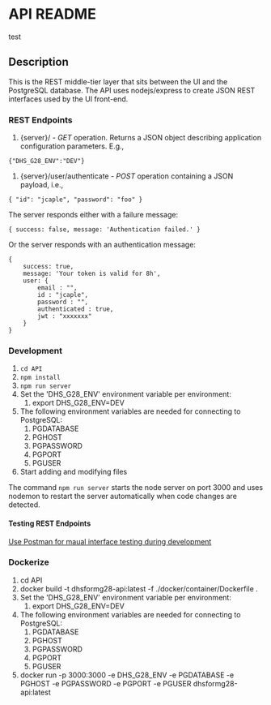 # API README
test
## Description

This is the REST middle-tier layer that sits between the UI and the PostgreSQL database.
The API uses nodejs/express to create JSON REST interfaces used by the UI front-end.

### REST Endpoints

1.  {server}/ - *GET* operation.  Returns a JSON object describing application configuration parameters.  E.g.,

```{"DHS_G28_ENV":"DEV"}```

1.  {server}/user/authenticate - *POST* operation containing a JSON payload, i.e.,

```{ "id": "jcaple", "password": "foo" }```

The server responds either with a failure message:

```{ success: false, message: 'Authentication failed.' }```

Or the server responds with an authentication message:

```
{
    success: true,
    message: 'Your token is valid for 8h',
    user: {
        email : "",
        id : "jcaple",
        password : "",
        authenticated : true,
        jwt : "xxxxxxx"
    }
}
```

### Development 

1.  ```cd API```
1.  ```npm install```
1.  ```npm run server```
1.  Set the 'DHS_G28_ENV' environment variable per environment:
    1.  export DHS_G28_ENV=DEV
1.  The following environment variables are needed for connecting to PostgreSQL:
    1.  PGDATABASE
    1.  PGHOST
    1.  PGPASSWORD
    1.  PGPORT
    1.  PGUSER
1.  Start adding and modifying files

The command ```npm run server``` starts the node server on port 3000 and uses nodemon to 
restart the server automatically when code changes are detected.

#### Testing REST Endpoints

[Use Postman for maual interface testing during development](https://www.getpostman.com/) 

### Dockerize

1.  cd API
1.  docker build -t dhsformg28-api:latest -f ./docker/container/Dockerfile .
1.  Set the 'DHS_G28_ENV' environment variable per environment:
    1.  export DHS_G28_ENV=DEV
1.  The following environment variables are needed for connecting to PostgreSQL:
    1.  PGDATABASE
    1.  PGHOST
    1.  PGPASSWORD
    1.  PGPORT
    1.  PGUSER
1.  docker run -p 3000:3000 -e DHS_G28_ENV -e PGDATABASE -e PGHOST -e PGPASSWORD -e PGPORT -e PGUSER dhsformg28-api:latest